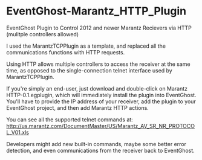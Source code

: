 # EventGhost-Marantz_HTTP_Plugin
EventGhost Plugin to Control 2012 and newer Marantz Recievers via HTTP (mulitple controllers allowed)

I used the MarantzTCPPlugin as a template, and replaced all the communications functions with HTTP requests.

Using HTTP allows multiple controllers to access the receiver at the same time, as opposed to the single-connection telnet interface used by MarantzTCPPlugin.

If you're simply an end-user, just download and double-click on Marantz HTTP-0.1.egplugin, which will immediately install the plugin into EventGhost.  You'll have to provide the IP address of your receiver, add the plugin to your EventGhost project, and then add Marantz HTTP actions.

You can see all the supported telnet commands at: http://us.marantz.com/DocumentMaster/US/Marantz_AV_SR_NR_PROTOCOL_V01.xls

Developers might add new built-in commands, maybe some better error detection, and even communications from the receiver back to EventGhost.
